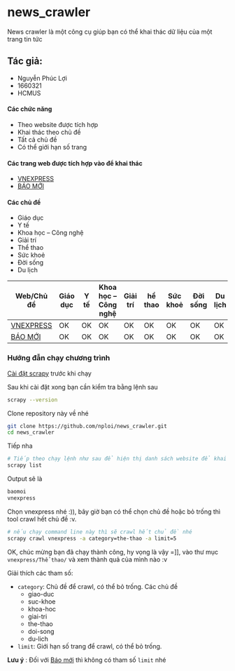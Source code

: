
# news_crawler

News crawler là một công cụ giúp bạn có thể khai thác dữ liệu của một trang tin tức

## Tác giả: 
- Nguyễn Phúc Lợi
- 1660321
- HCMUS

#### Các chức năng
* Theo website được tích hợp
* Khai thác theo chủ đề
* Tất cả chủ đề
* Có thể giới hạn số trang

#### Các trang web được tích hợp vào để khai thác
* [VNEXPRESS](https://vnexpress.net/)
* [BÁO MỚI](https://baomoi.com/)

#### Các chủ đề
* Giáo dục
* Y tế
* Khoa học – Công nghệ
* Giải trí
* Thể thao
* Sức khoẻ
* Đời sống
* Du lịch

Web/Chủ đề| Giáo dục | Y tế | Khoa học – Công nghệ | Giải trí | hể thao | Sức khoẻ| Đời sống | Du lịch
--- | --- | --- | --- |--- |--- |--- |--- |--- 
[VNEXPRESS](https://vnexpress.net/) | OK | OK | OK | OK | OK | OK | OK | OK 
[BÁO MỚI](https://baomoi.com/) | OK | OK | OK | OK | OK | OK | OK | OK 


### Hướng đẫn chạy chương trình

[Cài đặt scrapy](http://doc.scrapy.org/en/latest/intro/install.html) trước khi chạy

Sau khi cài đặt xong bạn cần kiểm tra bằng lệnh sau
```bash
scrapy --version
```
Clone repository này về  nhé
```bash
git clone https://github.com/nploi/news_crawler.git
cd news_crawler
```
Tiếp nha
``` bash
# Tiếp theo chạy lệnh như sau để hiện thị danh sách website để khai thác
scrapy list
```
Output sẽ là
```bash
baomoi
vnexpress
```
Chọn vnexpress nhé :)), bây giờ bạn có thể chọn chủ đề hoặc bỏ trống thì tool crawl hết chủ đề :v.
```bash
# nếu chạy command line này thì sẽ crawl hết chủ đề nhé
scrapy crawl vnexpress -a category=the-thao -a limit=5
```
OK, chúc mừng bạn đã chạy thành công, hy vọng là vậy =]], vào thư mục `vnexpress/Thể thao/` và xem thành quả của mình nào :v

Giải thích các tham số:
- `category`: Chủ đề để crawl, có thể bỏ trống. Các chủ đề
    * giao-duc
    * suc-khoe
    * khoa-hoc
    * giai-tri
    * the-thao
    * doi-song
    * du-lich  
- `limit`: Giới hạn số trang để crawl, có thể bỏ trống.

**Lưu ý** : Đối với [Báo mới](https://baomoi.com ) thì không có tham số `limit` nhé
